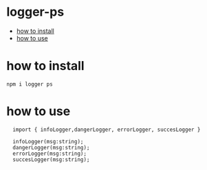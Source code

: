 # logger-ps

- [how to install](#how-to-install) 
- [how to use](#how-to-use)



# how to install 
 ```
npm i logger ps
```

# how to use 


```
  import { infoLogger,dangerLogger, errorLogger, succesLogger }
```

```
  infoLogger(msg:string);
  dangerLogger(msg:string);
  errorLogger(msg:string);
  succesLogger(msg:string);
```



